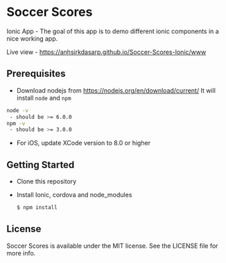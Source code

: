 # Soccer Scores
Ionic App - The goal of this  app is to demo different ionic components in a nice working app. 

Live view - https://anhsirkdasarp.github.io/Soccer-Scores-Ionic/www

## Prerequisites
- Download nodejs from https://nodejs.org/en/download/current/ It will install `node` and `npm`
```bash
node -v
 - should be >= 6.0.0
npm -v
 - should be >= 3.0.0
```
- For iOS, update XCode version to 8.0 or higher

## Getting Started

* Clone this repository

* Install Ionic, cordova and node_modules

    ```bash
    $ npm install
    ```
## License
Soccer Scores is available under the MIT license. See the LICENSE file for more info.
